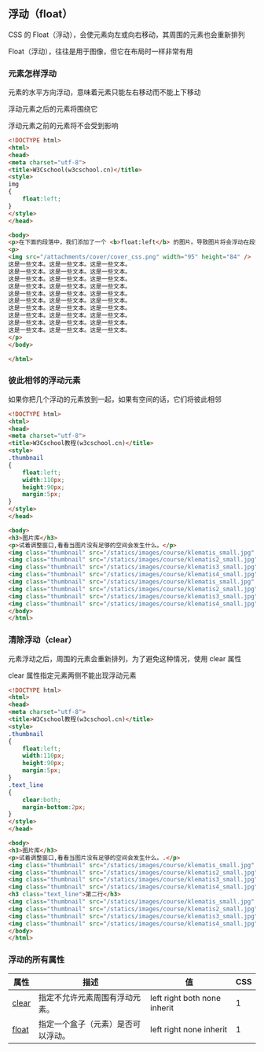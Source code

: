 ## 浮动（float）

CSS 的 Float（浮动），会使元素向左或向右移动，其周围的元素也会重新排列

Float（浮动），往往是用于图像，但它在布局时一样非常有用

### 元素怎样浮动

元素的水平方向浮动，意味着元素只能左右移动而不能上下移动

浮动元素之后的元素将围绕它

浮动元素之前的元素将不会受到影响

```html
<!DOCTYPE html>
<html>
<head>
<meta charset="utf-8"> 
<title>W3Cschool(w3cschool.cn)</title>
<style>
img 
{
	float:left;
}
</style>
</head>

<body>
<p>在下面的段落中，我们添加了一个 <b>float:left</b> 的图片。导致图片将会浮动在段落的左边。</p>
<p>
<img src="/attachments/cover/cover_css.png" width="95" height="84" />
这是一些文本。这是一些文本。这是一些文本。
这是一些文本。这是一些文本。这是一些文本。
这是一些文本。这是一些文本。这是一些文本。
这是一些文本。这是一些文本。这是一些文本。
这是一些文本。这是一些文本。这是一些文本。
这是一些文本。这是一些文本。这是一些文本。
这是一些文本。这是一些文本。这是一些文本。
这是一些文本。这是一些文本。这是一些文本。
这是一些文本。这是一些文本。这是一些文本。
这是一些文本。这是一些文本。这是一些文本。
</p>
</body>

</html>
```

###  彼此相邻的浮动元素

如果你把几个浮动的元素放到一起，如果有空间的话，它们将彼此相邻

```html
<!DOCTYPE html>
<html>
<head>
<meta charset="utf-8"> 
<title>W3Cschool教程(w3cschool.cn)</title> 
<style>
.thumbnail 
{
	float:left;
	width:110px;
	height:90px;
	margin:5px;
}
</style>
</head>

<body>
<h3>图片库</h3>
<p>试着调整窗口,看看当图片没有足够的空间会发生什么。</p>
<img class="thumbnail" src="/statics/images/course/klematis_small.jpg" width="107" height="90">
<img class="thumbnail" src="/statics/images/course/klematis2_small.jpg" width="107" height="80">
<img class="thumbnail" src="/statics/images/course/klematis3_small.jpg" width="116" height="90">
<img class="thumbnail" src="/statics/images/course/klematis4_small.jpg" width="120" height="90">
<img class="thumbnail" src="/statics/images/course/klematis_small.jpg" width="107" height="90">
<img class="thumbnail" src="/statics/images/course/klematis2_small.jpg" width="107" height="80">
<img class="thumbnail" src="/statics/images/course/klematis3_small.jpg" width="116" height="90">
<img class="thumbnail" src="/statics/images/course/klematis4_small.jpg" width="120" height="90">
</body>
</html>
```

### 清除浮动（clear）

元素浮动之后，周围的元素会重新排列，为了避免这种情况，使用 clear 属性

clear 属性指定元素两侧不能出现浮动元素

```html
<!DOCTYPE html>
<html>
<head>
<meta charset="utf-8"> 
<title>W3Cschool教程(w3cschool.cn)</title> 
<style>
.thumbnail 
{
	float:left;
	width:110px;
	height:90px;
	margin:5px;
}
.text_line
{
	clear:both;
	margin-bottom:2px;
}
</style>
</head>

<body>
<h3>图片库</h3>
<p>试着调整窗口,看看当图片没有足够的空间会发生什么。.</p>
<img class="thumbnail" src="/statics/images/course/klematis_small.jpg" width="207" height="90">
<img class="thumbnail" src="/statics/images/course/klematis2_small.jpg" width="107" height="80">
<img class="thumbnail" src="/statics/images/course/klematis3_small.jpg" width="116" height="90">
<img class="thumbnail" src="/statics/images/course/klematis4_small.jpg" width="120" height="90">
<h3 class="text_line">第二行</h3>
<img class="thumbnail" src="/statics/images/course/klematis_small.jpg" width="107" height="90">
<img class="thumbnail" src="/statics/images/course/klematis2_small.jpg" width="107" height="80">
<img class="thumbnail" src="/statics/images/course/klematis3_small.jpg" width="116" height="90">
<img class="thumbnail" src="/statics/images/course/klematis4_small.jpg" width="120" height="90">
</body>
</html>
```

### 浮动的所有属性

| 属性                                                         | 描述                               | 值                           | CSS  |
| ------------------------------------------------------------ | ---------------------------------- | ---------------------------- | ---- |
| [clear](https://www.w3cschool.cn/cssref/pr-class-clear.html) | 指定不允许元素周围有浮动元素。     | left right both none inherit | 1    |
| [float](https://www.w3cschool.cn/cssref/pr-class-float.html) | 指定一个盒子（元素）是否可以浮动。 | left right none inherit      | 1    |